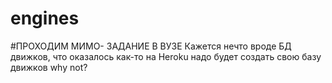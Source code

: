 # engines
#ПРОХОДИМ МИМО- ЗАДАНИЕ В ВУЗЕ
Кажется нечто вроде БД движков, что оказалось как-то на Heroku
надо будет создать свою базу движков why not?
